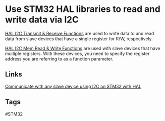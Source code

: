 # Use STM32 HAL libraries to read and write data via I2C

[HAL I2C Transmit & Receive Functions](../202306112227/README.md) are used to write data to and read data from slave devices that have a single register for R/W, respectively. 

[HAL I2C Mem Read & Write Functions](../202306112231/README.md) are used with slave devices that have multiple registers. With these devices, you need to specify the register address you are referring to as a function parameter.

## Links
[Communicate with any slave device using I2C on STM32 with HAL](../202306101837/README.md)

## Tags
#STM32
